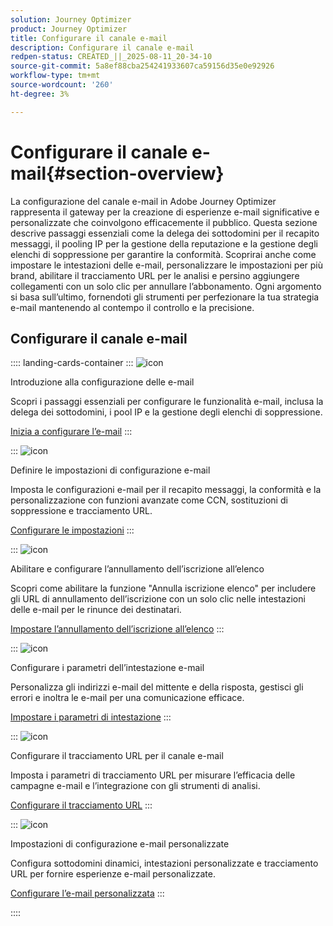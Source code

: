 ```yaml
---
solution: Journey Optimizer
product: Journey Optimizer
title: Configurare il canale e-mail
description: Configurare il canale e-mail
redpen-status: CREATED_||_2025-08-11_20-34-10
source-git-commit: 5a8ef88cba254241933607ca59156d35e0e92926
workflow-type: tm+mt
source-wordcount: '260'
ht-degree: 3%

---
```



# Configurare il canale e-mail{#section-overview}

La configurazione del canale e-mail in Adobe Journey Optimizer rappresenta il gateway per la creazione di esperienze e-mail significative e personalizzate che coinvolgono efficacemente il pubblico. Questa sezione descrive passaggi essenziali come la delega dei sottodomini per il recapito messaggi, il pooling IP per la gestione della reputazione e la gestione degli elenchi di soppressione per garantire la conformità. Scoprirai anche come impostare le intestazioni delle e-mail, personalizzare le impostazioni per più brand, abilitare il tracciamento URL per le analisi e persino aggiungere collegamenti con un solo clic per annullare l’abbonamento. Ogni argomento si basa sull’ultimo, fornendoti gli strumenti per perfezionare la tua strategia e-mail mantenendo al contempo il controllo e la precisione.

## Configurare il canale e-mail

:::: landing-cards-container
:::
![icon](https://cdn.experienceleague.adobe.com/icons/circle-play.svg?lang=it)

Introduzione alla configurazione delle e-mail

Scopri i passaggi essenziali per configurare le funzionalità e-mail, inclusa la delega dei sottodomini, i pool IP e la gestione degli elenchi di soppressione.

[Inizia a configurare l’e-mail](../using/email/get-started-email-config.md)
:::

:::
![icon](https://cdn.experienceleague.adobe.com/icons/gear.svg?lang=it)

Definire le impostazioni di configurazione e-mail

Imposta le configurazioni e-mail per il recapito messaggi, la conformità e la personalizzazione con funzioni avanzate come CCN, sostituzioni di soppressione e tracciamento URL.

[Configurare le impostazioni](../using/email/email-settings.md)
:::

:::
![icon](https://cdn.experienceleague.adobe.com/icons/list-check.svg?lang=it)

Abilitare e configurare l’annullamento dell’iscrizione all’elenco

Scopri come abilitare la funzione &quot;Annulla iscrizione elenco&quot; per includere gli URL di annullamento dell’iscrizione con un solo clic nelle intestazioni delle e-mail per le rinunce dei destinatari.

[Impostare l’annullamento dell’iscrizione all’elenco](../using/email/list-unsubscribe.md)
:::

:::
![icon](https://cdn.experienceleague.adobe.com/icons/gear.svg?lang=it)

Configurare i parametri dell’intestazione e-mail

Personalizza gli indirizzi e-mail del mittente e della risposta, gestisci gli errori e inoltra le e-mail per una comunicazione efficace.

[Impostare i parametri di intestazione](../using/email/header-parameters.md)
:::

:::
![icon](https://cdn.experienceleague.adobe.com/icons/chart-line.svg?lang=it)

Configurare il tracciamento URL per il canale e-mail

Imposta i parametri di tracciamento URL per misurare l’efficacia delle campagne e-mail e l’integrazione con gli strumenti di analisi.

[Configurare il tracciamento URL](../using/email/url-tracking.md)
:::

:::
![icon](https://cdn.experienceleague.adobe.com/icons/bullseye.svg?lang=it)

Impostazioni di configurazione e-mail personalizzate

Configura sottodomini dinamici, intestazioni personalizzate e tracciamento URL per fornire esperienze e-mail personalizzate.

[Configurare l’e-mail personalizzata](../using/email/surface-personalization.md)
:::

::::
